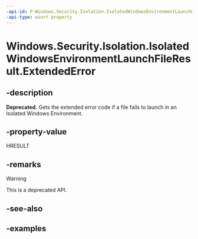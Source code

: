 ```yaml
---
-api-id: P:Windows.Security.Isolation.IsolatedWindowsEnvironmentLaunchFileResult.ExtendedError
-api-type: winrt property
---
```


<!-- Property syntax.
public HResult ExtendedError { get; }
-->

# Windows.Security.Isolation.IsolatedWindowsEnvironmentLaunchFileResult.ExtendedError

## -description

**Deprecated.** Gets the extended error code if a file fails to launch in an Isolated Windows Environment.

## -property-value

HRESULT

## -remarks

> [!WARNING]
> This is a deprecated API.

## -see-also

## -examples
